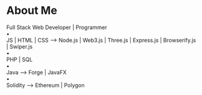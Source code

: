 # About Me

Full Stack Web Developer | Programmer <br>
• <br>
JS | HTML | CSS  -->  Node.js | Web3.js | Three.js | Express.js | Browserify.js | Swiper.js <br>
• <br>
PHP | SQL <br>
• <br>
Java  --> Forge | JavaFX <br>
• <br>
Solidity  -->  Ethereum | Polygon

